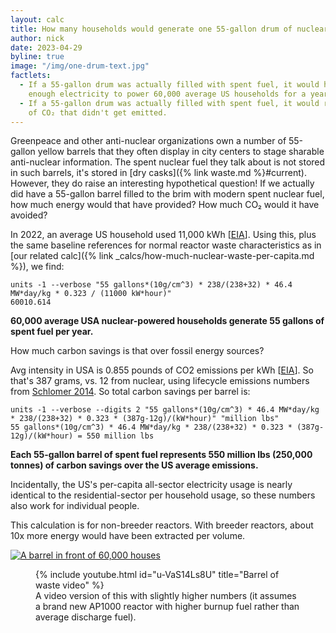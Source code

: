 ```yaml
---
layout: calc
title: How many households would generate one 55-gallon drum of nuclear waste?
author: nick
date: 2023-04-29
byline: true
image: "/img/one-drum-text.jpg"
factlets:
  - If a 55-gallon drum was actually filled with spent fuel, it would have generated
    enough electricity to power 60,000 average US households for a year.
  - If a 55-gallon drum was actually filled with spent fuel, it would represent 55 million lbs
    of CO₂ that didn't get emitted.
---
```


<div class="row">
<div class="col-lg-8" markdown="1">

Greenpeace and other anti-nuclear organizations own a number of 55-gallon yellow
barrels that they often display in city centers to stage sharable anti-nuclear
information. The spent nuclear fuel they talk about is not stored in such
barrels, it's stored in [dry casks]({% link waste.md %}#current).
However, they do raise an interesting hypothetical question! If we actually did
have a 55-gallon barrel filled to the brim with modern spent nuclear fuel, how
much energy would that have provided? How much CO₂ would it have avoided?

In 2022, an average US household used 11,000 kWh
[[EIA](https://www.eia.gov/energyexplained/use-of-energy/electricity-use-in-homes.php)].
Using this, plus the same baseline references for normal reactor waste
characteristics as in [our related calc]({% link
_calcs/how-much-nuclear-waste-per-capita.md %}), we find:

    units -1 --verbose "55 gallons*(10g/cm^3) * 238/(238+32) * 46.4 MW*day/kg * 0.323 / (11000 kW*hour)"
    60010.614

**60,000 average USA nuclear-powered households generate 55 gallons of spent fuel per year.**

How much carbon savings is that over fossil energy sources?

Avg intensity in USA is 0.855 pounds of CO2 emissions per kWh [[EIA](https://www.eia.gov/tools/faqs/faq.php?id=74&t=11)].
So that's 387 grams, vs. 12 from nuclear, using lifecycle emissions numbers from [Schlomer
2014](https://www.ipcc.ch/site/assets/uploads/2018/02/ipcc_wg3_ar5_annex-iii.pdf).
So total carbon savings per barrel is:

    units -1 --verbose --digits 2 "55 gallons*(10g/cm^3) * 46.4 MW*day/kg * 238/(238+32) * 0.323 * (387g-12g)/(kW*hour)" "million lbs"
    55 gallons*(10g/cm^3) * 46.4 MW*day/kg * 238/(238+32) * 0.323 * (387g-12g)/(kW*hour) = 550 million lbs

**Each 55-gallon barrel of spent fuel represents 550 million lbs (250,000 tonnes) of carbon savings over the US average emissions.**

Incidentally, the US's per-capita all-sector electricity usage is nearly
identical to the residential-sector per household usage, so these
numbers also work for individual people.

This calculation is for non-breeder reactors. With breeder reactors, about 10x
more energy would have been extracted per volume.

</div>

<div class="col-lg-4">

<a href="/img/one-drum-text.jpg">
<img class="img-fluid rounded" src="/img/one-drum-text.jpg" 
{% imagesize /img/one-drum-text.jpg:props %}  
alt="A barrel in front of 60,000 houses"/></a>

<figure>
<div class="ratio ratio-16x9">
{% include youtube.html id="u-VaS14Ls8U" title="Barrel of waste video" %}
</div>
<figcaption class="figure-caption">A video version of this with
slightly higher numbers (it assumes a brand new AP1000 reactor with higher
burnup fuel rather than average discharge fuel).</figcaption>
</figure>

</div>
</div>
